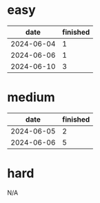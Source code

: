 easy
===

| date | finished |
| --- | --- |
| 2024-06-04 | 1 |
| 2024-06-06 | 1 |
| 2024-06-10 | 3 |

medium
===

| date | finished |
| --- | --- |
| 2024-06-05 | 2 |
| 2024-06-06 | 5 |

hard
===

N/A

